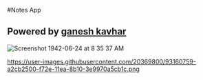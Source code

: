 #Notes App 

## Powered by [ganesh kavhar](https://ganeshmkavhar.000webhostapp.com/)

![Screenshot 1942-06-24 at 8 35 37 AM](https://user-images.githubusercontent.com/20369800/93160759-a2cb2500-f72e-11ea-8b10-3e9970a5cb1c.png)

https://user-images.githubusercontent.com/20369800/93160759-a2cb2500-f72e-11ea-8b10-3e9970a5cb1c.png




